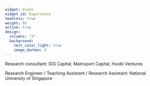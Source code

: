 ```yaml
---
widget: blank
widget_id: Experience
headless: true
weight: 60
active: true
design:
  columns: "2"
  background:
    text_color_light: true
    image_darken: 0
---
```

Research consultant: IDG Capital, Matrixport Capital, Huobi Ventures

Research Engineer / Teaching Assistant / Research Assistant: National University of Singapore